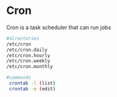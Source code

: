 # Cron

Cron is a task scheduler that can run jobs

```bash
#directories
/etc/cron
/etc/cron.daily
/etc/cron.hourly
/etc/cron.weekly
/etc/cron.monthly

#commands
 crontab -l (list) 
 crontab -e (edit) 
```

